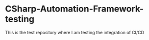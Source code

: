# CSharp-Automation-Framework-testing
This is the test repository where I am testing the integration of CI/CD
